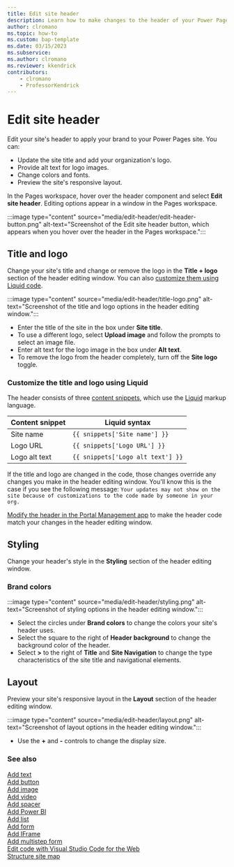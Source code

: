 ```yaml
---
title: Edit site header
description: Learn how to make changes to the header of your Power Pages site.
author: clromano
ms.topic: how-to
ms.custom: bap-template
ms.date: 03/15/2023
ms.subservice:
ms.author: clromano 
ms.reviewer: kkendrick
contributors:
    - clromano
    - ProfessorKendrick
---
```


# Edit site header

Edit your site's header to apply your brand to your Power Pages site. You can:

- Update the site title and add your organization's logo.
- Provide alt text for logo images.
- Change colors and fonts.
- Preview the site's responsive layout.

In the Pages workspace, hover over the header component and select **Edit site header**. Editing options appear in a window in the Pages workspace.

:::image type="content" source="media/edit-header/edit-header-button.png" alt-text="Screenshot of the Edit site header button, which appears when you hover over the header in the Pages workspace.":::

## Title and logo

Change your site's title and change or remove the logo in the **Title + logo** section of the header editing window. You can also [customize them using Liquid code](#customize-the-title-and-logo-using-liquid).

:::image type="content" source="media/edit-header/title-logo.png" alt-text="Screenshot of the title and logo options in the header editing window.":::

- Enter the title of the site in the box under **Site title**.
- To use a different logo, select **Upload image** and follow the prompts to select an image file.  
- Enter alt text for the logo image in the box under **Alt text**.  
- To remove the logo from the header completely, turn off the **Site logo** toggle.

### Customize the title and logo using Liquid

The header consists of three [content snippets](../configure/content-snippets.md), which use the [Liquid](../configure/liquid-overview.md) markup language.

|Content snippet         |Liquid syntax                        |
|------------------------|-------------------------------------|
|Site name               |```{{ snippets['Site name'] }}```        |
|Logo URL                |```{{ snippets['Logo URL'] }}```         |
|Logo alt text           |```{{ snippets['Logo alt text'] }}```   |

If the title and logo are changed in the code, those changes override any changes you make in the header editing window. You'll know this is the case if you see the following message: `Your updates may not show on the site because of customizations to the code made by someone in your org.`

[Modify the header in the Portal Management app](../known-issues.md#modifying-the-header-in-portal-management-app) to make the header code match your changes in the header editing window.

## Styling

Change your header's style in the **Styling** section of the header editing window.

### Brand colors

:::image type="content" source="media/edit-header/styling.png" alt-text="Screenshot of styling options in the header editing window.":::

- Select the circles under **Brand colors** to change the colors your site's header uses.
- Select the square to the right of **Header background** to change the background color of the header.
- Select **>** to the right of **Title** and **Site Navigation** to change the type characteristics of the site title and navigational elements.

## Layout

Preview your site's responsive layout in the **Layout** section of the header editing window.

:::image type="content" source="media/edit-header/layout.png" alt-text="Screenshot of layout options in the header editing window.":::

- Use the **+** and **-** controls to change the display size.

### See also

[Add text](add-text.md)  
[Add button](add-button.md)  
[Add image](add-image.md)  
[Add video](add-video.md)  
[Add spacer](add-spacer.md)  
[Add Power BI](add-power-bi.md)  
[Add list](add-list.md)  
[Add form](add-form.md)  
[Add IFrame](add-iframe.md)  
[Add multistep form](multistep-forms.md)  
[Edit code with Visual Studio Code for the Web](../configure/visual-studio-code-editor.md)  
[Structure site map](structure-site.md)  
